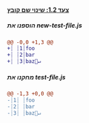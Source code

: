 [{]: <helper> (diffStep 1.2)

#### [צעד 1.2: שינוי שם קובץ](../../../../commit/XXX)

##### הוספנו את new-test-file.js
```diff
@@ -0,0 +1,3 @@
+┊ ┊1┊foo
+┊ ┊2┊bar
+┊ ┊3┊baz🚫↵
```

##### מחקנו את test-file.js
```diff
@@ -1,3 +0,0 @@
-┊1┊ ┊foo
-┊2┊ ┊bar
-┊3┊ ┊baz🚫↵
```

[}]: #